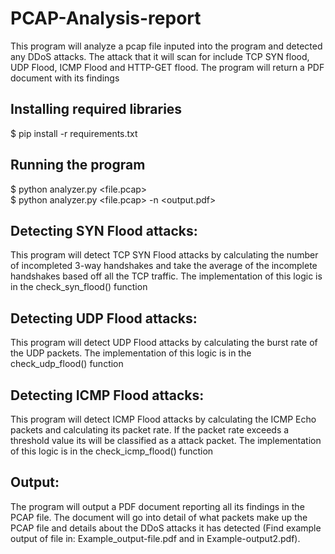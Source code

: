 # PCAP-Analysis-report
This program will analyze a pcap file inputed into the program and detected any DDoS attacks. The attack that it will scan for include TCP SYN flood, UDP Flood, ICMP Flood and HTTP-GET flood. The program will return a PDF document with its findings
## Installing required libraries
$ pip install -r requirements.txt
## Running the program 
$ python analyzer.py <file.pcap> <br> $ python analyzer.py <file.pcap> -n <output.pdf>
## Detecting SYN Flood attacks: 
This program will detect TCP SYN Flood attacks by calculating the number of incompleted 3-way handshakes and take the average of the incomplete handshakes based off all the TCP traffic. The implementation of this logic is in the check_syn_flood() function

## Detecting UDP Flood attacks:
This program will detect UDP Flood attacks by calculating the burst rate of the UDP packets.
The implementation of this logic is in the check_udp_flood() function


## Detecting ICMP Flood attacks:
This program will detect ICMP Flood attacks by calculating the ICMP Echo packets and calculating its packet rate. If the packet rate exceeds a threshold value its will be classified as a attack packet. The implementation of this logic is in the check_icmp_flood() function


## Output:
The program will output a PDF document reporting all its findings in the PCAP file. The document will go into detail of what packets make up the PCAP file and details about the DDoS attacks it has detected (Find example output of file in: Example_output-file.pdf and in Example-output2.pdf). 


